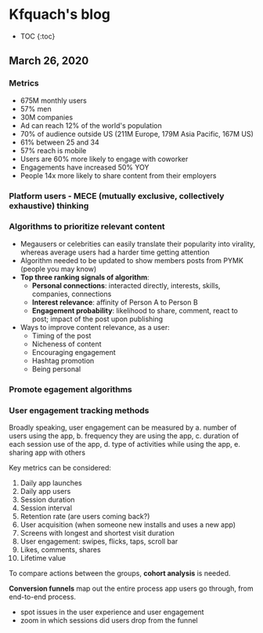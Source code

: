 # Kfquach's blog

* TOC
{:toc}

## March 26, 2020

### Metrics

- 675M monthly users
- 57% men
- 30M companies
- Ad can reach 12% of the world's population
- 70% of audience outside US (211M Europe, 179M Asia Pacific, 167M US)
- 61% between 25 and 34
- 57% reach is mobile
- Users are 60% more likely to engage with coworker
- Engagements have increased 50% YOY
- People 14x more likely to share content from their employers

### Platform users - MECE (mutually exclusive, collectively exhaustive) thinking 

### Algorithms to prioritize relevant content

- Megausers or celebrities can easily translate their popularity into virality, whereas average users had a harder time getting attention
- Algorithm needed to be updated to show members posts from PYMK (people you may know)
- **Top three ranking signals of algorithm**:
  - **Personal connections**: interacted directly, interests, skills, companies, connections
  - **Interest relevance**: affinity of Person A to Person B
  - **Engagement probability**: likelihood to share, comment, react to post; impact of the post upon publishing
- Ways to improve content relevance, as a user:
  - Timing of the post
  - Nicheness of content
  - Encouraging engagement
  - Hashtag promotion
  - Being personal

### Promote egagement algorithms

### User engagement tracking methods

Broadly speaking, user engagement can be measured by a. number of users using the app, b. frequency they are using the app, c. duration of each session use of the app, d. type of activities while using the app, e. sharing app with others

Key metrics can be considered:
1. Daily app launches
2. Daily app users
3. Session duration
4. Session interval
5. Retention rate (are users coming back?)
6. User acquisition (when someone new installs and uses a new app)
7. Screens with longest and shortest visit duration
8. User engagement: swipes, flicks, taps, scroll bar
9. Likes, comments, shares
10. Lifetime value

To compare actions between the groups, **cohort analysis** is needed.

**Conversion funnels** map out the entire process app users go through, from end-to-end process.
- spot issues in the user experience and user engagement
- zoom in which sessions did users drop from the funnel
